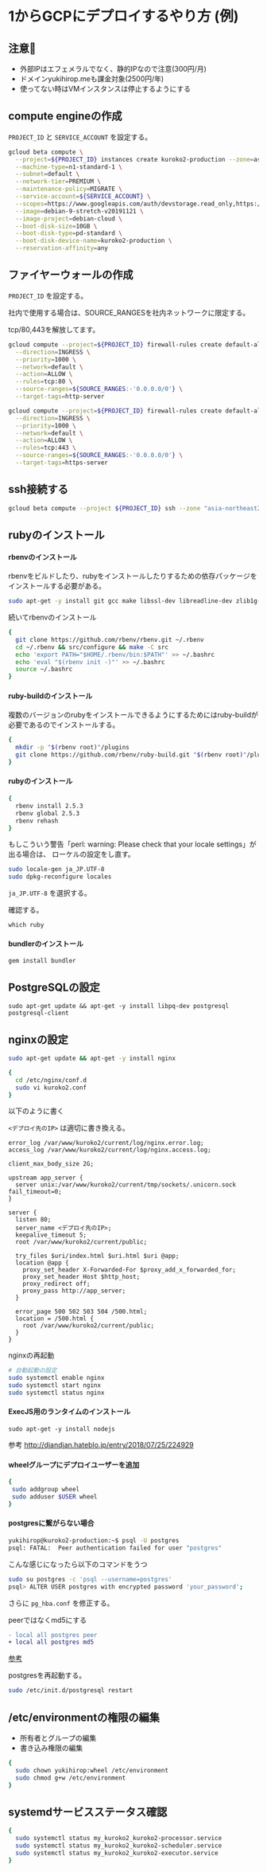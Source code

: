 # 1からGCPにデプロイするやり方 (例)

## 注意🚨

- 外部IPはエフェメラルでなく、静的IPなので注意(300円/月)
- ドメインyukihirop.meも課金対象(2500円/年)
- 使ってない時はVMインスタンスは停止するようにする

## compute engineの作成

`PROJECT_ID` と `SERVICE_ACCOUNT` を設定する。

```bash
gcloud beta compute \
  --project=${PROJECT_ID} instances create kuroko2-production --zone=asia-northeast2-b \
  --machine-type=n1-standard-1 \
  --subnet=default \
  --network-tier=PREMIUM \
  --maintenance-policy=MIGRATE \
  --service-account=${SERVICE_ACCOUNT} \
  --scopes=https://www.googleapis.com/auth/devstorage.read_only,https://www.googleapis.com/auth/logging.write,https://www.googleapis.com/auth/monitoring.write,https://www.googleapis.com/auth/servicecontrol,https://www.googleapis.com/auth/service.management.readonly,https://www.googleapis.com/auth/trace.append --tags=http-server,https-server \
  --image=debian-9-stretch-v20191121 \
  --image-project=debian-cloud \
  --boot-disk-size=10GB \
  --boot-disk-type=pd-standard \
  --boot-disk-device-name=kuroko2-production \
  --reservation-affinity=any
```

## ファイヤーウォールの作成

`PROJECT_ID` を設定する。

社内で使用する場合は、SOURCE_RANGESを社内ネットワークに限定する。

tcp/80,443を解放してます。

```bash
gcloud compute --project=${PROJECT_ID} firewall-rules create default-allow-http \
  --direction=INGRESS \
  --priority=1000 \
  --network=default \
  --action=ALLOW \
  --rules=tcp:80 \
  --source-ranges=${SOURCE_RANGES:-'0.0.0.0/0'} \
  --target-tags=http-server
```

```bash
gcloud compute --project=${PROJECT_ID} firewall-rules create default-allow-https \
  --direction=INGRESS \
  --priority=1000 \
  --network=default \
  --action=ALLOW \
  --rules=tcp:443 \
  --source-ranges=${SOURCE_RANGES:-'0.0.0.0/0'} \
  --target-tags=https-server
```

## ssh接続する

```bash
gcloud beta compute --project ${PROJECT_ID} ssh --zone "asia-northeast2-b" "kuroko2-production"
```

## rubyのインストール

#### rbenvのインストール

rbenvをビルドしたり、rubyをインストールしたりするための依存パッケージをインストールする必要がある。

```bash
sudo apt-get -y install git gcc make libssl-dev libreadline-dev zlib1g-dev bzip2
```

続いてrbenvのインストール

```bash
{
  git clone https://github.com/rbenv/rbenv.git ~/.rbenv
  cd ~/.rbenv && src/configure && make -C src
  echo 'export PATH="$HOME/.rbenv/bin:$PATH"' >> ~/.bashrc
  echo 'eval "$(rbenv init -)"' >> ~/.bashrc
  source ~/.bashrc
}

```

#### ruby-buildのインストール

複数のバージョンのrubyをインストールできるようにするためにはruby-buildが必要であるのでインストールする。

```bash
{
  mkdir -p "$(rbenv root)"/plugins
  git clone https://github.com/rbenv/ruby-build.git "$(rbenv root)"/plugins/ruby-build
}
```

#### rubyのインストール

```bash
{
  rbenv install 2.5.3
  rbenv global 2.5.3
  rbenv rehash
}
```

もしこういう警告「perl: warning: Please check that your locale settings」が出る場合は、
ローケルの設定をし直す。

```bash
sudo locale-gen ja_JP.UTF-8
sudo dpkg-reconfigure locales
```

`ja_JP.UTF-8` を選択する。


確認する。

```
which ruby
```

#### bundlerのインストール

```
gem install bundler
```

## PostgreSQLの設定

```
sudo apt-get update && apt-get -y install libpq-dev postgresql postgresql-client
```

## nginxの設定

```bash
sudo apt-get update && apt-get -y install nginx
```

```bash
{
  cd /etc/nginx/conf.d
  sudo vi kuroko2.conf
}
```

以下のように書く

`<デプロイ先のIP>` は適切に書き換える。

```
error_log /var/www/kuroko2/current/log/nginx.error.log;
access_log /var/www/kuroko2/current/log/nginx.access.log;

client_max_body_size 2G;

upstream app_server {
  server unix:/var/www/kuroko2/current/tmp/sockets/.unicorn.sock fail_timeout=0;
}

server {
  listen 80;
  server_name <デプロイ先のIP>; 
  keepalive_timeout 5;
  root /var/www/kuroko2/current/public;

  try_files $uri/index.html $uri.html $uri @app;
  location @app {
    proxy_set_header X-Forwarded-For $proxy_add_x_forwarded_for;
    proxy_set_header Host $http_host;
    proxy_redirect off;
    proxy_pass http://app_server;
  }

  error_page 500 502 503 504 /500.html;
  location = /500.html {
    root /var/www/kuroko2/current/public;
  }
}
```

nginxの再起動

```bash
# 自動起動の設定
sudo systemctl enable nginx
sudo systemctl start nginx
sudo systemctl status nginx
```

#### ExecJS用のランタイムのインストール

```
sudo apt-get -y install nodejs
```

参考
http://djandjan.hateblo.jp/entry/2018/07/25/224929

#### wheelグループにデプロイユーザーを追加

```bash
{
 sudo addgroup wheel
 sudo adduser $USER wheel  
}
```

#### postgresに繋がらない場合

```bash
yukihirop@kuroko2-production:~$ psql -U postgres
psql: FATAL:  Peer authentication failed for user "postgres"
```

こんな感じになったら以下のコマンドをうつ

```bash
sudo su postgres -c 'psql --username=postgres'
psql> ALTER USER postgres with encrypted password 'your_password';
```

さらに `pg_hba.conf` を修正する。

peerではなくmd5にする

```diff
- local all postgres peer
+ local all postgres md5
```

[参考](https://qiita.com/tomlla/items/9fa2feab1b9bd8749584)

postgresを再起動する。

```bash
sudo /etc/init.d/postgresql restart
```

## /etc/environmentの権限の編集

- 所有者とグループの編集
- 書き込み権限の編集

```bash
{
  sudo chown yukihirop:wheel /etc/environment
  sudo chmod g+w /etc/environment
}
```

## systemdサービスステータス確認

```bash
{
  sudo systemctl status my_kuroko2_kuroko2-processor.service
  sudo systemctl status my_kuroko2_kuroko2-scheduler.service
  sudo systemctl status my_kuroko2_kuroko2-executor.service
}
```
